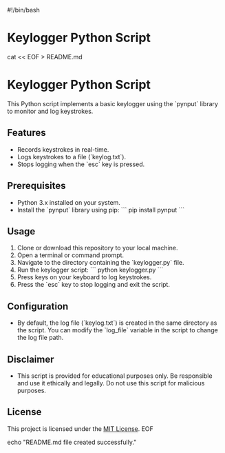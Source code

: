 #!/bin/bash

# Keylogger Python Script

cat << EOF > README.md
# Keylogger Python Script

This Python script implements a basic keylogger using the \`pynput\` library to monitor and log keystrokes.

## Features

- Records keystrokes in real-time.
- Logs keystrokes to a file (\`keylog.txt\`).
- Stops logging when the \`esc\` key is pressed.

## Prerequisites

- Python 3.x installed on your system.
- Install the \`pynput\` library using pip:
  \`\`\`
  pip install pynput
  \`\`\`

## Usage

1. Clone or download this repository to your local machine.
2. Open a terminal or command prompt.
3. Navigate to the directory containing the \`keylogger.py\` file.
4. Run the keylogger script:
   \`\`\`
   python keylogger.py
   \`\`\`
5. Press keys on your keyboard to log keystrokes.
6. Press the \`esc\` key to stop logging and exit the script.

## Configuration

- By default, the log file (\`keylog.txt\`) is created in the same directory as the script. You can modify the \`log_file\` variable in the script to change the log file path.

## Disclaimer

- This script is provided for educational purposes only. Be responsible and use it ethically and legally. Do not use this script for malicious purposes.

## License

This project is licensed under the [MIT License](LICENSE).
EOF

echo "README.md file created successfully."
